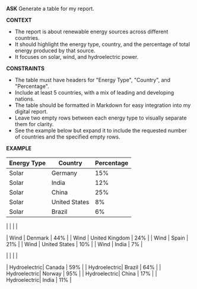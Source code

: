 <!-- __ASK__
Generate a table for my report.

__CONTEXT__
- The report is about renewable energy sources across different countries.
- It should highlight the energy type, country, and the percentage of total energy produced by that source.
- It focuses on solar, wind, and hydroelectric power.

__CONSTRAINTS__
- The table must have headers for "Energy Type", "Country", and "Percentage".
- Include at least 5 countries, with a mix of leading and developing nations.
- The table should be formatted in Markdown for easy integration into my digital report.
- Leave two empty rows between each energy type to visually separate them for clarity.
- See the example below but expand it to include the requested number of countries and the specified empty rows. -->

__ASK__
Generate a table for my report.

__CONTEXT__
- The report is about renewable energy sources across different countries.
- It should highlight the energy type, country, and the percentage of total energy produced by that source.
- It focuses on solar, wind, and hydroelectric power.

__CONSTRAINTS__
- The table must have headers for "Energy Type", "Country", and "Percentage".
- Include at least 5 countries, with a mix of leading and developing nations.
- The table should be formatted in Markdown for easy integration into my digital report.
- Leave two empty rows between each energy type to visually separate them for clarity.
- See the example below but expand it to include the requested number of countries and the specified empty rows.

__EXAMPLE__

| Energy Type  | Country        | Percentage |
|--------------|----------------|------------|
| Solar        | Germany        | 15%        |
| Solar        | India          | 12%        |
| Solar        | China          | 25%        |
| Solar        | United States  | 8%         |
| Solar        | Brazil         | 6%         |

|              |                |            |

| Wind         | Denmark        | 44%        |
| Wind         | United Kingdom | 24%        |
| Wind         | Spain          | 21%        |
| Wind         | United States  | 10%        |
| Wind         | India          | 7%         |

|              |                |            |

| Hydroelectric| Canada         | 59%        |
| Hydroelectric| Brazil         | 64%        |
| Hydroelectric| Norway         | 95%        |
| Hydroelectric| China          | 17%        |
| Hydroelectric| India          | 11%        |
